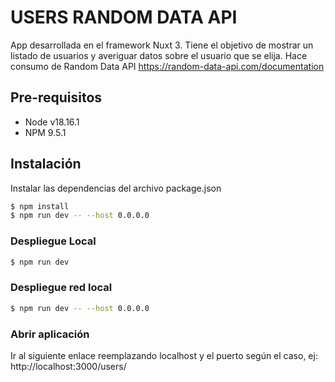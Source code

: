# USERS RANDOM DATA API

App desarrollada en el framework Nuxt 3. Tiene el objetivo de mostrar un listado de usuarios
y averiguar datos sobre el usuario que se elija.
Hace consumo de Random Data API https://random-data-api.com/documentation

## Pre-requisitos

* Node v18.16.1
* NPM 9.5.1

## Instalación
Instalar las dependencias del archivo package.json

```Bash
$ npm install
$ npm run dev -- --host 0.0.0.0
```

### Despliegue Local
```Bash
$ npm run dev
```
### Despliegue red local
```Bash
$ npm run dev -- --host 0.0.0.0
```

### Abrir aplicación
Ir al siguiente enlace reemplazando localhost y el puerto según el caso, ej:
http://localhost:3000/users/
